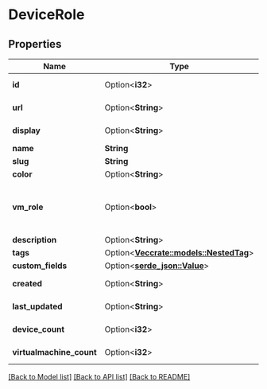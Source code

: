 # DeviceRole

## Properties

Name | Type | Description | Notes
------------ | ------------- | ------------- | -------------
**id** | Option<**i32**> |  | [optional][readonly]
**url** | Option<**String**> |  | [optional][readonly]
**display** | Option<**String**> |  | [optional][readonly]
**name** | **String** |  | 
**slug** | **String** |  | 
**color** | Option<**String**> |  | [optional]
**vm_role** | Option<**bool**> | Virtual machines may be assigned to this role | [optional]
**description** | Option<**String**> |  | [optional]
**tags** | Option<[**Vec<crate::models::NestedTag>**](NestedTag.md)> |  | [optional]
**custom_fields** | Option<[**serde_json::Value**](.md)> |  | [optional]
**created** | Option<**String**> |  | [optional][readonly]
**last_updated** | Option<**String**> |  | [optional][readonly]
**device_count** | Option<**i32**> |  | [optional][readonly]
**virtualmachine_count** | Option<**i32**> |  | [optional][readonly]

[[Back to Model list]](../README.md#documentation-for-models) [[Back to API list]](../README.md#documentation-for-api-endpoints) [[Back to README]](../README.md)


